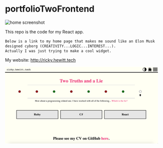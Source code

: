 # portfolioTwoFrontend

![home screenshot](https://github.com/rewitt94/portfolio-two-frontend/blob/master/screenshots/portfolio-home.png?raw=true)

This repo is the code for my React app.

```
Below is a link to my home page that makes me sound like an Elon Musk designed cyborg (CREATIVITY...LOGIC...INTEREST...).
Actually I was just trying to make a cool widget.
```

My website: http://ricky.hewitt.tech

![CV screenshot](https://raw.githubusercontent.com/rewitt94/portfolio-two-frontend/master/screenshots/portfolio-CV.png)

